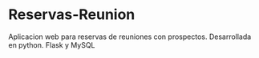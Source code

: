 # Reservas-Reunion
Aplicacion web para reservas de reuniones con prospectos. Desarrollada en python. Flask y MySQL
